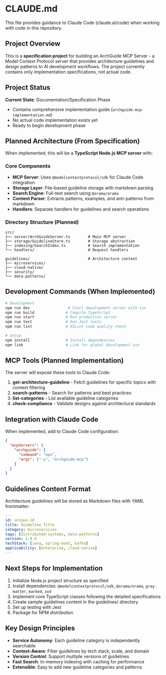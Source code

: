 # CLAUDE.md

This file provides guidance to Claude Code (claude.ai/code) when working with code in this repository.

## Project Overview

This is a **specification project** for building an ArchGuide MCP Server - a Model Context Protocol server that provides architecture guidelines and design patterns to AI development workflows. The project currently contains only implementation specifications, not actual code.

## Project Status

**Current State**: Documentation/Specification Phase
- Contains comprehensive implementation guide (`archguide-mcp-implementation.md`)
- No actual code implementation exists yet
- Ready to begin development phase

## Planned Architecture (From Specification)

When implemented, this will be a **TypeScript Node.js MCP server** with:

### Core Components
- **MCP Server**: Uses `@modelcontextprotocol/sdk` for Claude Code integration  
- **Storage Layer**: File-based guideline storage with markdown parsing
- **Search Engine**: Full-text search using `@orama/orama`
- **Content Parser**: Extracts patterns, examples, and anti-patterns from markdown
- **Handlers**: Separate handlers for guidelines and search operations

### Directory Structure (Planned)
```
src/
├── server/ArchGuideServer.ts        # Main MCP server
├── storage/GuidelineStore.ts        # Storage abstraction  
├── indexing/SearchIndex.ts          # Search implementation
└── handlers/                        # Request handlers

guidelines/                          # Architecture content
├── microservices/
├── cloud-native/ 
├── security/
└── data-patterns/
```

## Development Commands (When Implemented)

```bash
# Development
npm run dev                 # Start development server with tsx
npm run build              # Compile TypeScript
npm run start              # Run production server
npm run test               # Run Jest tests
npm run lint               # ESLint code quality check

# Setup
npm install                # Install dependencies
npm link                   # Link for global development use
```

## MCP Tools (Planned Implementation)

The server will expose these tools to Claude Code:

1. **get-architecture-guideline** - Fetch guidelines for specific topics with context filtering
2. **search-patterns** - Search for patterns and best practices  
3. **list-categories** - List available guideline categories
4. **check-compliance** - Validate designs against architectural standards

## Integration with Claude Code

When implemented, add to Claude Code configuration:
```json
{
  "mcpServers": {
    "archguide": {
      "command": "npx",
      "args": ["-y", "archguide-mcp"]
    }
  }
}
```

## Guidelines Content Format

Architecture guidelines will be stored as Markdown files with YAML frontmatter:
```yaml
---
id: unique-id
title: Guideline Title  
category: microservices
tags: [distributed-systems, data-patterns]
version: 1.0.0
techStack: [java, spring-boot, kafka]
applicability: [enterprise, cloud-native]
---
```

## Next Steps for Implementation

1. Initialize Node.js project structure as specified
2. Install dependencies: `@modelcontextprotocol/sdk`, `@orama/orama`, `gray-matter`, `marked`, `zod`
3. Implement core TypeScript classes following the detailed specifications
4. Create sample guidelines content in the guidelines/ directory  
5. Set up testing with Jest
6. Package for NPM distribution

## Key Design Principles

- **Service Autonomy**: Each guideline category is independently searchable
- **Context-Aware**: Filter guidelines by tech stack, scale, and domain
- **Version Control**: Support multiple versions of guidelines
- **Fast Search**: In-memory indexing with caching for performance
- **Extensible**: Easy to add new guideline categories and patterns
